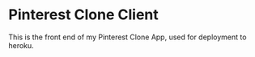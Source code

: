 # Pinterest Clone Client

This is the front end of my Pinterest Clone App, used for deployment to heroku.

